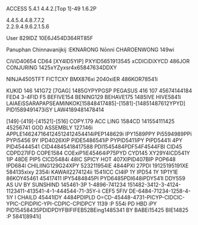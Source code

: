 ACCESS 5.4.1 4.4.2.[Top 1]-49 1.6.2P

4.4.5.4.4.8.7.7.2  
2.2.9.4.9.6.2.1.5.6

User 829IDZ 10E6J454D364RT85F

Panuphan Chinnavanijkij
:EKNARONG Nōnnì CHAROENWONG 149wi
 
CiViD40654 CD64
[XY4ID5YIP] PXYID5651913545
xCDICiDiXYCD 486JOR CONJURING 1425xYZyxsr4x65847634DDXY

NINJA4505TFT FICTCXY BMX876xi 2040xiER 486KOR78541i

KUKID 146 141G72 [7GAG] 1485GYPYPGSP 
PEGASUS 416 107 45674144184 FED4 3-4FID F5 BEFIVE154 BENING129 BEHAVE175 1485IVE HIVE5841i 
LAIAEiSSARAPAPSEAMiNKOK[15848417485]-[1581]-[14851487612YPYD] PID1589491473iSY LAW4189481478414

[149]-[419]-[41521]-[516] COPY.179 ACC LING 1584CD 141554111425
45256741 GOD ASSEMBLY 127.146i APPLE146247164124512412454414iPEP148629i 
IPY1589PPY Pi5594989PPi PYPi5456 9Y IPD4026XIP PIDE5486541iP PYPID5411iPY 
PIPD5441I 4PY PID45444541 CID44845418417588 PDI1545484PDF54F4544FBI 
CID45 CDPD27IFD COPE1584 COExiP1iE45464iP75PYD CYD145 XY29Y4ICD541Y 
1IP 48DE PIP5 CICD5484i 48IC SPICY HOT 407XIPID407BIP POP648 IPD684I 
CHILIING129G24XPY 523211954IE 4844PXI 27PDI 19125195191XE 584135xixy 2354i 
KAWAII2274124ii 1541ICC CI4IP 1Y IPD54 1Y 1IP1Y1E 86KOY45461 45417411 
IPY5484845PI PYD6485PDI648iPDY541I DDY559 AS UV BY SUNSHIND 145461-3P 
1-4896-741234 151482-3412-3-4124-1123411-413541-4-1-444544-71-35Y-ii 
CEF5 5FIV DE-6484-71234-1258-4-1iY I CHAILD 45441IDY 4484PDIPLD O=CD-45448-4731-PICYP-CIDCIC-YPIC-CPIDPIC-YPI-CDPIC-CPIDPCY 1139 :P 554i 
PD HBD iPY PID15458435PDIDPDYFBIFIFEB52BEing1485341 BY BABEi15425 BIE14825 :P 5841[8941i]
